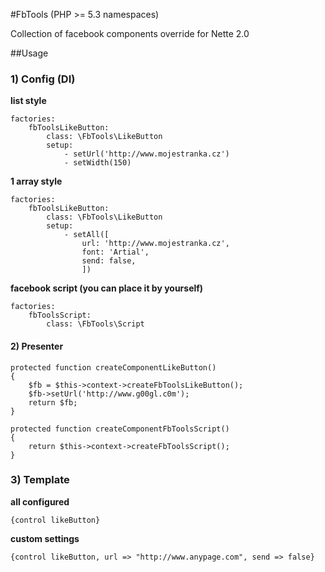 #FbTools (PHP >= 5.3 namespaces) 

Collection of facebook components override for Nette 2.0

##Usage

### 1) Config (DI)


**list style**

	factories:
		fbToolsLikeButton:
			class: \FbTools\LikeButton
			setup:
				- setUrl('http://www.mojestranka.cz')
				- setWidth(150)
		
**1 array style**

	factories:
		fbToolsLikeButton:
			class: \FbTools\LikeButton
			setup:
				- setAll([
					url: 'http://www.mojestranka.cz',
					font: 'Artial',
					send: false,
					])	
		
**facebook script (you can place it by yourself)**

	factories:
		fbToolsScript:
			class: \FbTools\Script

#### 2) Presenter

	protected function createComponentLikeButton()
	{
		$fb = $this->context->createFbToolsLikeButton();
		$fb->setUrl('http://www.g00gl.c0m');
		return $fb;
	}

	protected function createComponentFbToolsScript()
	{
		return $this->context->createFbToolsScript();
	}

### 3) Template

**all configured**

	{control likeButton}
	
**custom settings**

	{control likeButton, url => "http://www.anypage.com", send => false}